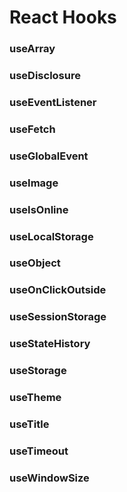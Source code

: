 # React Hooks

### useArray

### useDisclosure

### useEventListener

### useFetch

### useGlobalEvent

### useImage

### useIsOnline

### useLocalStorage

### useObject

### useOnClickOutside

### useSessionStorage

### useStateHistory

### useStorage

### useTheme

### useTitle

### useTimeout

### useWindowSize
